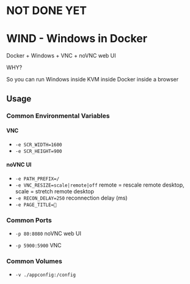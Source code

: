 # NOT DONE YET

# WIND - Windows in Docker

Docker + Windows + VNC + noVNC web UI

WHY?

So you can run Windows inside KVM inside Docker inside a browser

## Usage

### Common Environmental Variables

#### VNC

- `-e SCR_WIDTH=1600`
- `-e SCR_HEIGHT=900`

#### noVNC UI

- `-e PATH_PREFIX=/`
- `-e VNC_RESIZE=scale|remote|off` remote = rescale remote desktop, scale = stretch remote desktop
- `-e RECON_DELAY=250` reconnection delay (ms)
- `-e PAGE_TITLE=🐳`

### Common Ports

- `-p 80:8080` noVNC web UI

- `-p 5900:5900` VNC

### Common Volumes

- `-v ./appconfig:/config`

